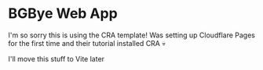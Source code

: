 # BGBye Web App
I'm so sorry this is using the CRA template! Was setting up Cloudflare Pages for the first time and their tutorial installed CRA 💀

I'll move this stuff to Vite later